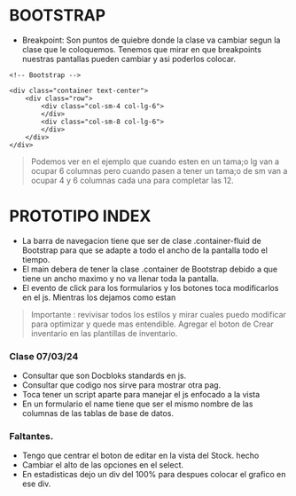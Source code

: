 # BOOTSTRAP

- Breakpoint: Son puntos de quiebre donde la clase va cambiar segun la clase que le coloquemos. Tenemos que mirar en que breakpoints nuestras pantallas pueden cambiar y asi poderlos colocar.

```
<!-- Bootstrap -->

<div class="container text-center">
    <div class="row">
        <div class="col-sm-4 col-lg-6">
        </div>
        <div class="col-sm-8 col-lg-6">
        </div>
    </div>
</div>
```
> Podemos ver en el ejemplo que cuando esten en un tama;o lg van a ocupar 6 columnas pero cuando pasen a tener un tama;o de sm van a ocupar 4 y 6 columnas cada una para completar las 12.

# PROTOTIPO INDEX

- La barra de navegacion tiene que ser de clase .container-fluid de Bootstrap para que se adapte a todo el ancho de la pantalla todo el tiempo.
- El main debera de tener la clase .container de Bootstrap debido a que tiene un ancho maximo y no va llenar toda la pantalla.
- El evento de click para los formularios y los botones toca modificarlos en el js. Mientras los dejamos como estan

> Importante : revivisar todos los estilos y mirar cuales puedo modificar para optimizar y quede mas entendible. Agregar el boton de Crear inventario en las plantillas de inventario.  


### Clase 07/03/24

- Consultar que son Docbloks standards en js.
- Consultar que codigo nos sirve para mostrar otra pag.
- Toca tener un script aparte para manejar el js enfocado a la vista
- En un formulario el name tiene que ser el mismo nombre de las columnas de las tablas de base de datos.



### Faltantes. 
- Tengo que centrar el boton de editar en la vista del Stock. hecho
- Cambiar el alto de las opciones en el select. 
- En estadisticas dejo un div del 100% para despues colocar el grafico en ese div.